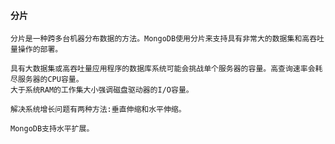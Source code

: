 #### 分片
    分片是一种跨多台机器分布数据的方法。MongoDB使用分片来支持具有非常大的数据集和高吞吐量操作的部署。
    
    具有大数据集或高吞吐量应用程序的数据库系统可能会挑战单个服务器的容量。高查询速率会耗尽服务器的CPU容量。
    大于系统RAM的工作集大小强调磁盘驱动器的I/O容量。
    
    解决系统增长问题有两种方法:垂直伸缩和水平伸缩。
    
    MongoDB支持水平扩展。
